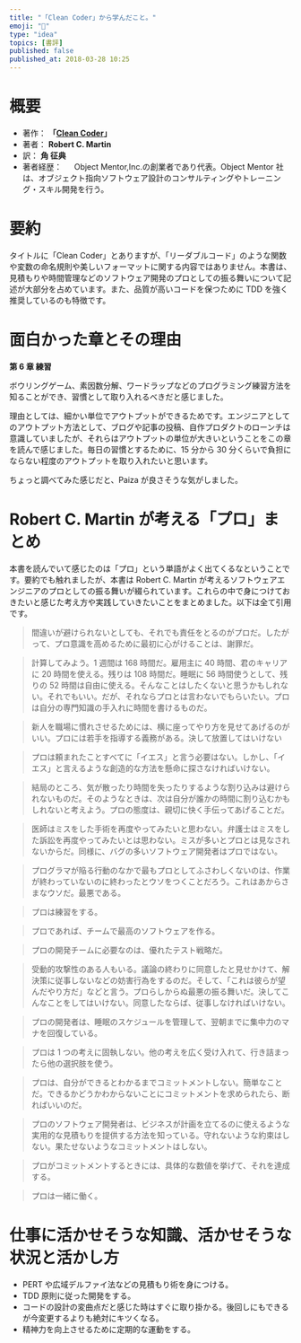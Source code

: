 ```yaml
---
title: "「Clean Coder」から学んだこと。"
emoji: "📖"
type: "idea"
topics: [書評]
published: false
published_at: 2018-03-28 10:25
---
```


# 概要

- 著作： **「[Clean Coder](https://amzn.to/41JWkq6)」**
- 著者： **Robert C. Martin**
- 訳： **角 征典**
- 著者経歴：
  　 Object Mentor,Inc.の創業者であり代表。Object Mentor 社は、オブジェクト指向ソフトウェア設計のコンサルティングやトレーニング・スキル開発を行う。

# 要約

タイトルに「Clean Coder」とありますが、「リーダブルコード」のような関数や変数の命名規則や美しいフォーマットに関する内容ではありません。本書は、見積もりや時間管理などのソフトウェア開発のプロとしての振る舞いについて記述が大部分を占めています。また、品質が高いコードを保つために TDD を強く推奨しているのも特徴です。

# 面白かった章とその理由

**第 6 章 練習**

ボウリングゲーム、素因数分解、ワードラップなどのプログラミング練習方法を知ることができ、習慣として取り入れるべきだと感じました。

理由としては、細かい単位でアウトプットができるためです。エンジニアとしてのアウトプット方法として、ブログや記事の投稿、自作プロダクトのローンチは意識していましたが、それらはアウトプットの単位が大きいということをこの章を読んで感じました。毎日の習慣とするために、15 分から 30 分くらいで負担にならない程度のアウトプットを取り入れたいと思います。

ちょっと調べてみた感じだと、Paiza が良さそうな気がしました。

# Robert C. Martin が考える「プロ」まとめ

本書を読んでいて感じたのは「プロ」という単語がよく出てくるなということです。要約でも触れましたが、本書は Robert C. Martin が考えるソフトウェアエンジニアのプロとしての振る舞いが綴られています。これらの中で身につけておきたいと感じた考え方や実践していきたいことをまとめました。以下は全て引用です。

> 間違いが避けられないとしても、それでも責任をとるのがプロだ。したがって、プロ意識を高めるために最初に心がけることは、謝罪だ。

> 計算してみよう。1 週間は 168 時間だ。雇用主に 40 時間、君のキャリアに 20 時間を使える。残りは 108 時間だ。睡眠に 56 時間使うとして、残りの 52 時間は自由に使える。そんなことはしたくないと思うかもしれない。それでもいい。だが、それならプロとは言わないでもらいたい。プロは自分の専門知識の手入れに時間を書けるものだ。

> 新人を職場に慣れさせるためには、横に座ってやり方を見せてあげるのがいい。プロには若手を指導する義務がある。決して放置してはいけない

> プロは頼まれたことすべてに「イエス」と言う必要はない。しかし、「イエス」と言えるような創造的な方法を懸命に探さなければいけない。

> 結局のところ、気が散ったり時間を失ったりするような割り込みは避けられないものだ。そのようなときは、次は自分が誰かの時間に割り込むかもしれないと考えよう。プロの態度は、親切に快く手伝ってあげることだ。

> 医師はミスをした手術を再度やってみたいと思わない。弁護士はミスをした訴訟を再度やってみたいとは思わない。ミスが多いとプロとは見なされないからだ。同様に、バグの多いソフトウェア開発者はプロではない。

> プログラマが陥る行動のなかで最もプロとしてふさわしくないのは、作業が終わっていないのに終わったとウソをつくことだろう。これはあからさまなウソだ。最悪である。

> プロは練習をする。

> プロであれば、チームで最高のソフトウェアを作る。

> プロの開発チームに必要なのは、優れたテスト戦略だ。

> 受動的攻撃性のある人もいる。議論の終わりに同意したと見せかけて、解決策に従事しないなどの妨害行為をするのだ。そして、「これは彼らが望んだやり方だ」などと言う。プロらしからぬ最悪の振る舞いだ。決してこんなことをしてはいけない。同意したならば、従事しなければいけない。

> プロの開発者は、睡眠のスケジュールを管理して、翌朝までに集中力のマナを回復している。

> プロは 1 つの考えに固執しない。他の考えを広く受け入れて、行き詰まったら他の選択肢を使う。

> プロは、自分ができるとわかるまでコミットメントしない。簡単なことだ。できるかどうかわからないことにコミットメントを求められたら、断ればいいのだ。

> プロのソフトウェア開発者は、ビジネスが計画を立てるのに使えるような実用的な見積もりを提供する方法を知っている。守れないような約束はしない。果たせないようなコミットメントはしない。

> プロがコミットメントするときには、具体的な数値を挙げて、それを達成する。

> プロは一緒に働く。

# 仕事に活かせそうな知識、活かせそうな状況と活かし方

- PERT や広域デルファイ法などの見積もり術を身につける。
- TDD 原則に従った開発をする。
- コードの設計の変曲点だと感じた時はすぐに取り掛かる。後回しにもできるが今変更するよりも絶対にキツくなる。
- 精神力を向上させるために定期的な運動をする。
